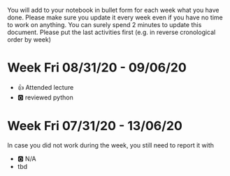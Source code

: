 You will add to your notebook in bullet form for each week what you have done. 
Please make sure you update it every week even if you have no time to work on 
anything. You can surely spend 2 minutes to update this document. Please put 
the last activities first (e.g. in reverse cronological order by week)

# Week Fri 08/31/20 - 09/06/20

* :+1: Attended lecture
* :o2: reviewed python

# Week Fri 07/31/20 - 13/06/20

In case you did not work during the week, you still need to report it with 

* :o2: N/A 
* tbd

